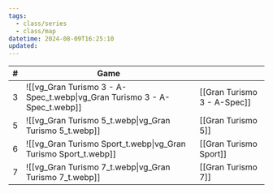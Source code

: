 ```yaml
---
tags:
  - class/series
  - class/map
datetime: 2024-08-09T16:25:10
updated:
---
```

<!-- QueryToSerialize: table without id sequence as "#", embed(link(thumbnail)) as Game, file.link as ""  from #class/video-game where series = [[]] sort sequence -->
<!-- SerializedQuery: table without id sequence as "#", embed(link(thumbnail)) as Game, file.link as ""  from #class/video-game where series = [[]] sort sequence -->

| # | Game                                                                                           |                                                                      |
| - | ---------------------------------------------------------------------------------------------- | -------------------------------------------------------------------- |
| 3 | ![[vg_Gran Turismo 3 - A-Spec_t.webp\|vg_Gran Turismo 3 - A-Spec_t.webp]] | [[Gran Turismo 3 - A-Spec]] |
| 5 | ![[vg_Gran Turismo 5_t.webp\|vg_Gran Turismo 5_t.webp]]                   | [[Gran Turismo 5]]                   |
| 6 | ![[vg_Gran Turismo Sport_t.webp\|vg_Gran Turismo Sport_t.webp]]           | [[Gran Turismo Sport]]           |
| 7 | ![[vg_Gran Turismo 7_t.webp\|vg_Gran Turismo 7_t.webp]]                   | [[Gran Turismo 7]]                   |
<!-- SerializedQuery END -->
